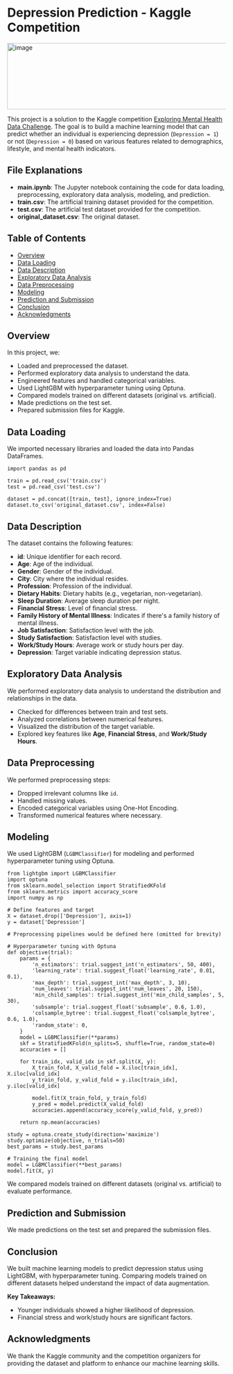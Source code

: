 <h1>Depression Prediction - Kaggle Competition</h1>

<img width="1735" height="153" alt="image" src="https://github.com/user-attachments/assets/9593440b-e969-4fb6-99b8-898a7499085c" />

<p>This project is a solution to the Kaggle competition <a href="https://www.kaggle.com/competitions/playground-series-s4e11/overview">Exploring Mental Health Data Challenge</a>. The goal is to build a machine learning model that can predict whether an individual is experiencing depression (<code>Depression = 1</code>) or not (<code>Depression = 0</code>) based on various features related to demographics, lifestyle, and mental health indicators.</p>

<!-- If you have an image, you can include it here -->
<!-- <img src="path_to_image" alt="Depression Prediction"> -->

<h2>File Explanations</h2>

<ul>
    <li><strong>main.ipynb</strong>: The Jupyter notebook containing the code for data loading, preprocessing, exploratory data analysis, modeling, and prediction.</li>
    <li><strong>train.csv</strong>: The artificial training dataset provided for the competition.</li>
    <li><strong>test.csv</strong>: The artificial test dataset provided for the competition.</li>
    <li><strong>original_dataset.csv</strong>: The original dataset.</li>
</ul>

<h2>Table of Contents</h2>

<ul>
    <li><a href="#overview">Overview</a></li>
    <li><a href="#data-loading">Data Loading</a></li>
    <li><a href="#data-description">Data Description</a></li>
    <li><a href="#exploratory-data-analysis">Exploratory Data Analysis</a></li>
    <li><a href="#data-preprocessing">Data Preprocessing</a></li>
    <li><a href="#modeling">Modeling</a></li>
    <li><a href="#prediction-and-submission">Prediction and Submission</a></li>
    <li><a href="#conclusion">Conclusion</a></li>
    <li><a href="#acknowledgments">Acknowledgments</a></li>
</ul>

<h2 id="overview">Overview</h2>

<p>In this project, we:</p>

<ul>
    <li>Loaded and preprocessed the dataset.</li>
    <li>Performed exploratory data analysis to understand the data.</li>
    <li>Engineered features and handled categorical variables.</li>
    <li>Used LightGBM with hyperparameter tuning using Optuna.</li>
    <li>Compared models trained on different datasets (original vs. artificial).</li>
    <li>Made predictions on the test set.</li>
    <li>Prepared submission files for Kaggle.</li>
</ul>

<h2 id="data-loading">Data Loading</h2>

<p>We imported necessary libraries and loaded the data into Pandas DataFrames.</p>

<pre><code>import pandas as pd

train = pd.read_csv('train.csv')
test = pd.read_csv('test.csv')

dataset = pd.concat([train, test], ignore_index=True)
dataset.to_csv('original_dataset.csv', index=False)
</code></pre>

<h2 id="data-description">Data Description</h2>

<p>The dataset contains the following features:</p>

<ul>
    <li><strong>id</strong>: Unique identifier for each record.</li>
    <li><strong>Age</strong>: Age of the individual.</li>
    <li><strong>Gender</strong>: Gender of the individual.</li>
    <li><strong>City</strong>: City where the individual resides.</li>
    <li><strong>Profession</strong>: Profession of the individual.</li>
    <li><strong>Dietary Habits</strong>: Dietary habits (e.g., vegetarian, non-vegetarian).</li>
    <li><strong>Sleep Duration</strong>: Average sleep duration per night.</li>
    <li><strong>Financial Stress</strong>: Level of financial stress.</li>
    <li><strong>Family History of Mental Illness</strong>: Indicates if there's a family history of mental illness.</li>
    <li><strong>Job Satisfaction</strong>: Satisfaction level with the job.</li>
    <li><strong>Study Satisfaction</strong>: Satisfaction level with studies.</li>
    <li><strong>Work/Study Hours</strong>: Average work or study hours per day.</li>
    <li><strong>Depression</strong>: Target variable indicating depression status.</li>
</ul>

<h2 id="exploratory-data-analysis">Exploratory Data Analysis</h2>

<p>We performed exploratory data analysis to understand the distribution and relationships in the data.</p>

<ul>
    <li>Checked for differences between train and test sets.</li>
    <li>Analyzed correlations between numerical features.</li>
    <li>Visualized the distribution of the target variable.</li>
    <li>Explored key features like <strong>Age</strong>, <strong>Financial Stress</strong>, and <strong>Work/Study Hours</strong>.</li>
</ul>

<h2 id="data-preprocessing">Data Preprocessing</h2>

<p>We performed preprocessing steps:</p>

<ul>
    <li>Dropped irrelevant columns like <code>id</code>.</li>
    <li>Handled missing values.</li>
    <li>Encoded categorical variables using One-Hot Encoding.</li>
    <li>Transformed numerical features where necessary.</li>
</ul>

<h2 id="modeling">Modeling</h2>

<p>We used LightGBM (<code>LGBMClassifier</code>) for modeling and performed hyperparameter tuning using Optuna.</p>

<pre><code>from lightgbm import LGBMClassifier
import optuna
from sklearn.model_selection import StratifiedKFold
from sklearn.metrics import accuracy_score
import numpy as np

# Define features and target
X = dataset.drop(['Depression'], axis=1)
y = dataset['Depression']

# Preprocessing pipelines would be defined here (omitted for brevity)

# Hyperparameter tuning with Optuna
def objective(trial):
    params = {
        'n_estimators': trial.suggest_int('n_estimators', 50, 400),
        'learning_rate': trial.suggest_float('learning_rate', 0.01, 0.1),
        'max_depth': trial.suggest_int('max_depth', 3, 10),
        'num_leaves': trial.suggest_int('num_leaves', 20, 150),
        'min_child_samples': trial.suggest_int('min_child_samples', 5, 30),
        'subsample': trial.suggest_float('subsample', 0.6, 1.0),
        'colsample_bytree': trial.suggest_float('colsample_bytree', 0.6, 1.0),
        'random_state': 0,
    }
    model = LGBMClassifier(**params)
    skf = StratifiedKFold(n_splits=5, shuffle=True, random_state=0)
    accuracies = []
    
    for train_idx, valid_idx in skf.split(X, y):
        X_train_fold, X_valid_fold = X.iloc[train_idx], X.iloc[valid_idx]
        y_train_fold, y_valid_fold = y.iloc[train_idx], y.iloc[valid_idx]
        
        model.fit(X_train_fold, y_train_fold)
        y_pred = model.predict(X_valid_fold)
        accuracies.append(accuracy_score(y_valid_fold, y_pred))
    
    return np.mean(accuracies)

study = optuna.create_study(direction='maximize')
study.optimize(objective, n_trials=50)
best_params = study.best_params

# Training the final model
model = LGBMClassifier(**best_params)
model.fit(X, y)
</code></pre>

<p>We compared models trained on different datasets (original vs. artificial) to evaluate performance.</p>

<h2 id="prediction-and-submission">Prediction and Submission</h2>

<p>We made predictions on the test set and prepared the submission files.</p>

<h2 id="conclusion">Conclusion</h2>

<p>We built machine learning models to predict depression status using LightGBM, with hyperparameter tuning. Comparing models trained on different datasets helped understand the impact of data augmentation.</p>

<p><strong>Key Takeaways:</strong></p>

<ul>
    <li>Younger individuals showed a higher likelihood of depression.</li>
    <li>Financial stress and work/study hours are significant factors.</li>
</ul>

<h2 id="acknowledgments">Acknowledgments</h2>

<p>We thank the Kaggle community and the competition organizers for providing the dataset and platform to enhance our machine learning skills.</p>
